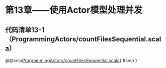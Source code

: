 # 第13章——使用Actor模型处理并发

## 代码清单13-1（ProgrammingActors/countFilesSequential.scala）

@@snip[ProgrammingActors/countFilesSequential.scala](../../main/scala/chapter13/countFilesSequential.scala){ #snip }